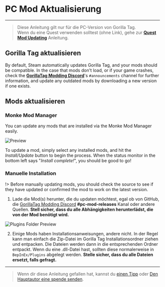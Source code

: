 # PC Mod Aktualisierung
---
>
> Diese Anleitung gilt nur für die PC-Version von Gorilla Tag.  
> Wenn du eine Quest verwenden solltest (ohne Link), gehe zur [**Quest Mod Updating**](quest-updating) Anleitung.

<!-- <div class="horizontal bordered" data-ea-publisher="gorillatagmodding-burrito-software" data-ea-type="image" data-ea-manual="true" id="pc-mod-updating"></div> -->
<!-- Guide Page Ad -->
<ins class="adsbygoogle"
     style="display:block"
     data-ad-client="ca-pub-1965221367974935"
     data-ad-slot="2604239380"
     data-ad-format="auto"
     data-full-width-responsive="true"></ins>

## Gorilla Tag aktualisieren

By default, Steam automatically updates Gorilla Tag, and your mods should be compatible. In the case that mods don't load, or if your game crashes, check the [**GorillaTag Modding Discord**](https://discord.gg/b2MhDBAzTv)'s `#announcements` channel for further information, and update any outdated mods by downloading a new version if one exists.

## Mods aktualisieren

### Monke Mod Manager

You can update any mods that are installed via the Monke Mod Manager easily.

![Preview](../docs/files/mmmpreview.png)

To update a mod, simply select any installed mods, and hit the *Install/Update* button to begin the process. When the status monitor in the bottom left says "*Install complete!*", you should be good to go!

### Manuelle Installation

!> Before manually updating mods, you should check the source to see if they have updated or confirmed the mod to work on the latest version.

1. Lade die Mod(s) herunter, die du updaten möchtest, egal ob von GitHub, die [GorillaTag Modding Discord](https://discord.gg/b2MhDBAzTv) **#pc-mod-releases** Kanal oder andere Quellen. **Stell sicher, dass du alle Abhängigkeiten herunterlädst, die von der Mod benötigt wird.**

![Plugins Folder Preview](../docs/files/pluginsfolder.png)

2. Einige Mods haben Installationsanweisungen, andere nicht. In der Regel kann man einfach die Zip-Datei im Gorilla Tag Installationsordner ziehen und entpacken. Die Dateien werden dann in die entsprechenden Ordner entpackt. Wenn du eine .dll-Datei hast, sollten diese normalerweise in `BepInEx/Plugins` abgelegt werden. **Stelle sicher, dass du alle Dateien ersetzt, falls gefragt.**


---

> Wenn dir diese Anleitung gefallen hat, kannst du [einen Tipp](https://streamelements.com/burritosoft/tip) oder [Den Hauptautor eine spende senden](https://github.com/sponsors/burritosoftware).
